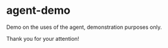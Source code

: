 # agent-demo
Demo on the uses of the agent, demonstration purposes only.

Thank you for your attention!
